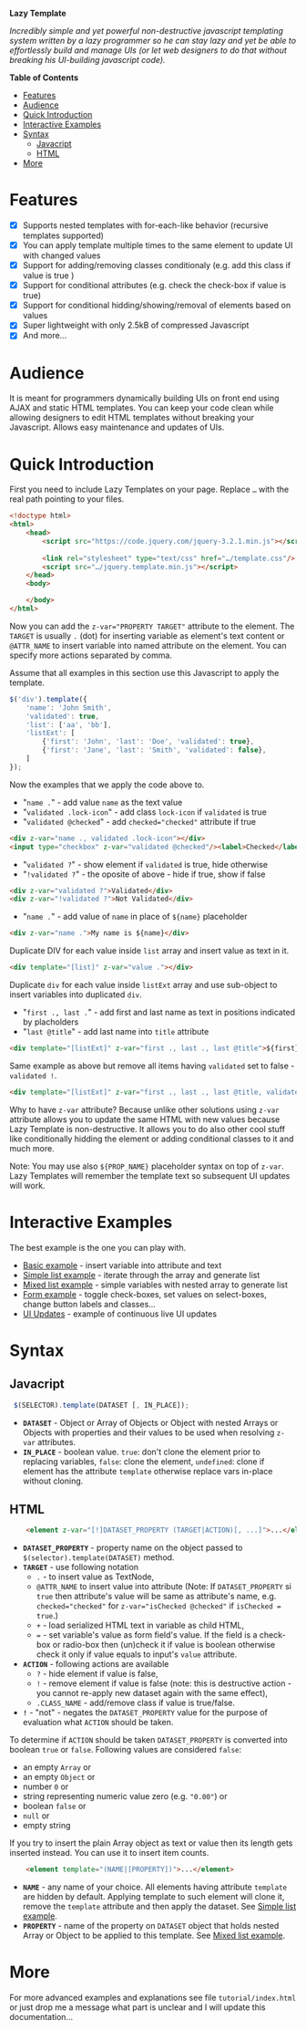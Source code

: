 __Lazy Template__

*Incredibly simple and yet powerful non-destructive javascript
templating system written by a lazy programmer so he can stay lazy and
yet be able to effortlessly build and manage UIs (or let web designers
to do that without breaking his UI-building javascript code).*

<!-- markdown-toc start - Don't edit this section. Run M-x markdown-toc-generate-toc again -->
**Table of Contents**

- [Features](#features)
- [Audience](#audience)
- [Quick Introduction](#quick-introduction)
- [Interactive Examples](#interactive-examples)
- [Syntax](#syntax)
	- [Javacript](#javacript)
	- [HTML](#html)
- [More](#more)

<!-- markdown-toc end -->


# Features
- [x] Supports nested templates with for-each-like behavior (recursive templates supported)
- [x] You can apply template multiple times to the same element to update UI with changed values
- [x] Support for adding/removing classes conditionaly (e.g. add this class if value is true )
- [x] Support for conditional attributes (e.g. check the check-box if value is true)
- [x] Support for conditional hidding/showing/removal of elements based on values
- [x] Super lightweight with only 2.5kB of compressed Javascript
- [x] And more...

# Audience

It is meant for programmers dynamically building UIs on front end
using AJAX and static HTML templates.  You can keep your code clean
while allowing designers to edit HTML templates without breaking your
Javascript. Allows easy maintenance and updates of UIs.

# Quick Introduction

First you need to include Lazy Templates on your page. Replace `…`
with the real path pointing to your files.

```HTML
<!doctype html>
<html>
    <head>
        <script src="https://code.jquery.com/jquery-3.2.1.min.js"></script>
		
        <link rel="stylesheet" type="text/css" href="…/template.css"/>
        <script src="…/jquery.template.min.js"></script>
    </head>
    <body>

    </body>
</html>
```

Now you can add the `z-var="PROPERTY TARGET"` attribute to the element. The
`TARGET` is usually `.` (dot) for inserting variable as element's text
content or `@ATTR_NAME` to insert variable into named attribute on the
element. You can specify more actions separated by comma.

Assume that all examples in this section use this Javascript to apply
the template.

```javascript
$('div').template({
	'name': 'John Smith',
	'validated': true,
	'list': ['aa', 'bb'],
	'listExt': [
		{'first': 'John', 'last': 'Doe', 'validated': true},
		{'first': 'Jane', 'last': 'Smith', 'validated': false},
	]
});
```

Now the examples that we apply the code above to.

- "`name .`" - add value `name` as the text value
- "`validated .lock-icon`" - add class `lock-icon` if `validated` is true
- "`validated @checked`" - add `checked="checked"` attribute if true

```HTML
<div z-var="name ., validated .lock-icon"></div>
<input type="checkbox" z-var="validated @checked"/><label>Checked</label>
```

- "`validated ?`" - show element if `validated` is true, hide otherwise
- "`!validated ?`" - the oposite of above - hide if true, show if false

```HTML
<div z-var="validated ?">Validated</div>
<div z-var="!validated ?">Not Validated</div>
```

- "`name .`" - add value of `name` in place of `${name}` placeholder

```HTML
<div z-var="name .">My name is ${name}</div>
```

Duplicate DIV for each value inside `list` array and insert value as text in it.

```HTML
<div template="[list]" z-var="value ."></div>
```

Duplicate `div` for each value inside `listExt` array and use sub-object to insert
variables into duplicated `div`.

-  "`first ., last .`" - add first and last name as text in positions indicated by placholders
-  "`last @title`" - add last name into `title` attribute

```HTML
<div template="[listExt]" z-var="first ., last ., last @title">${first} ${last}</div>
```

Same example as above but remove all items having `validated` set to false - `validated !`.

```HTML
<div template="[listExt]" z-var="first ., last ., last @title, validated !">${first} ${last}</div>
```

Why to have `z-var` attribute? Because unlike other solutions using
`z-var` attribute allows you to update the same HTML with new values
because Lazy Template is non-destructive. It allows you to do also
other cool stuff like conditionally hidding the element or adding
conditional classes to it and much more.

Note: You may use also `${PROP_NAME}` placeholder syntax on top of
`z-var`. Lazy Templates will remember the template text so subsequent
UI updates will work.

# Interactive Examples

The best example is the one you can play with.

- [Basic example](https://codepen.io/webdevelopers/pen/PpVGde?editors=1010#0) - insert variable into attribute and text
- [Simple list example](https://codepen.io/webdevelopers/pen/PpVZOQ?editors=1010#0) - iterate through the array and generate list
- [Mixed list example](https://codepen.io/webdevelopers/pen/jBdMXR?editors=1010#0) - simple variables with nested array to generate list
- [Form example](https://codepen.io/webdevelopers/pen/XMOjGm?editors=1010#0) - toggle check-boxes, set values on select-boxes, change button labels and classes...
- [UI Updates](https://codepen.io/webdevelopers/pen/jBdyVm?editors=1010#0) - example of continuous live UI updates

# Syntax

## Javacript
```javascript
 $(SELECTOR).template(DATASET [, IN_PLACE]);
```

- __`DATASET`__ - Object or Array of Objects or Object with nested Arrays or Objects with properties and their values to be used when resolving `z-var` attributes.
- __`IN_PLACE`__ - boolean value. `true`: don't clone the element prior to replacing variables, `false`: clone the element, `undefined`: clone if element has the attribute `template` otherwise replace vars in-place without cloning.

## HTML

```html
	<element z-var="[!]DATASET_PROPERTY (TARGET|ACTION)[, ...]">...</element>
```

- __`DATASET_PROPERTY`__ - property name on the object passed to `$(selector).template(DATASET)` method.
- __`TARGET`__ - use following notation
	* `.` - to insert value as TextNode,
	* `@ATTR_NAME` to insert value into attribute (Note: If `DATASET_PROPERTY` si `true` then attribute's value will be same as attribute's name, e.g. `checked="checked"` for `z-var="isChecked @checked"` if `isChecked = true`.)
	* `+` - load serialized HTML text in variable as child HTML,
	* `=` - set variable's value as form field's value. If the field is a check-box or radio-box then (un)check it if value is boolean otherwise check it only if value equals to input's `value` attribute.
- __`ACTION`__ - following actions are available
	* `?` - hide element if value is false,
	* `!` - remove element if value is false (note: this is destructive action - you cannot re-apply new dataset again with the same effect),
	* `.CLASS_NAME` - add/remove class if value is true/false.
- __`!`__ - "not" - negates the `DATASET_PROPERTY` value for the purpose of evaluation what `ACTION` should be taken.

To determine if `ACTION` should be taken `DATASET_PROPERTY` is converted into boolean `true` or `false`. Following values are considered `false`:
* an empty `Array` or
* an empty `Object` or
* number `0` or
* string representing numeric value zero (e.g. `"0.00"`) or
* boolean `false` or
* `null` or
* empty string

If you try to insert the plain Array object as text or value then its length gets inserted instead. You can use it to insert item counts.

```html
	<element template="(NAME|[PROPERTY])">...</element>
```

- __`NAME`__ - any name of your choice. All elements having attribute `template` are hidden by default. Applying template to such element will clone it, remove the `template` attribute and then apply the dataset. See [Simple list example](https://codepen.io/webdevelopers/pen/PpVZOQ?editors=1010#0).
- __`PROPERTY`__ - name of the property on `DATASET` object that holds nested Array or Object to be applied to this template. See [Mixed list example](https://codepen.io/webdevelopers/pen/jBdMXR?editors=1010#0).


# More

For more advanced examples and explanations see file
<code>tutorial/index.html</code> or just drop me a message what part
is unclear and I will update this documentation...
